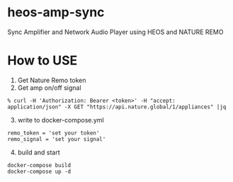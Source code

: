 # heos-amp-sync
Sync Amplifier and Network Audio Player using HEOS and NATURE REMO

# How to USE
1. Get Nature Remo token
2. Get amp on/off signal
```
% curl -H 'Authorization: Bearer <token>' -H "accept: application/json" -X GET "https://api.nature.global/1/appliances" |jq
```
3. write to docker-compose.yml
```
remo_token = 'set your token'
remo_signal = 'set your signal'
```
4. build and start
```
docker-compose build
docker-compose up -d
```
